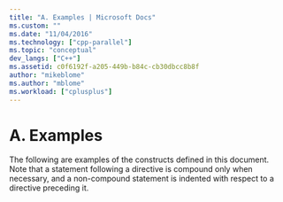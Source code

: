 ```yaml
---
title: "A. Examples | Microsoft Docs"
ms.custom: ""
ms.date: "11/04/2016"
ms.technology: ["cpp-parallel"]
ms.topic: "conceptual"
dev_langs: ["C++"]
ms.assetid: c0f6192f-a205-449b-b84c-cb30dbcc8b8f
author: "mikeblome"
ms.author: "mblome"
ms.workload: ["cplusplus"]
---
```

# A. Examples
The following are examples of the constructs defined in this document. Note that a statement following a directive is compound only when necessary, and a non-compound statement is indented with respect to a directive preceding it.